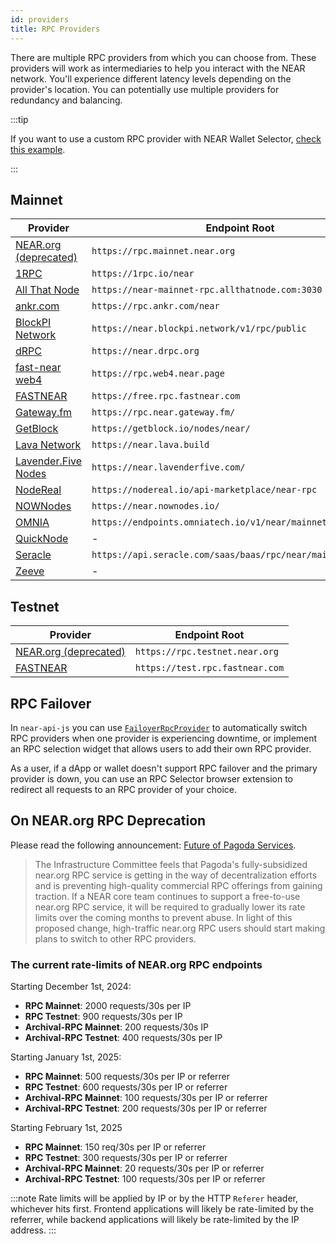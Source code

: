 ```yaml
---
id: providers
title: RPC Providers
---
```


There are multiple RPC providers from which you can choose from. These providers will work as intermediaries to help you interact with the NEAR network.
You'll experience different latency levels depending on the provider's location. You can potentially use multiple providers for redundancy and
balancing.

:::tip

If you want to use a custom RPC provider with NEAR Wallet Selector, [check this example](../../2.build/4.web3-apps/integrate-contracts.md#setting-customs-rpc-endpoints).

:::

## Mainnet

| Provider                                                                   | Endpoint Root                                                |
| -------------------------------------------------------------------------- | ------------------------------------------------------------ |
| [NEAR.org (deprecated)](setup.md)                                          | `https://rpc.mainnet.near.org`                               |
| [1RPC](https://docs.1rpc.io/overview/about-1rpc)                           | `https://1rpc.io/near`                                       |
| [All That Node](https://www.allthatnode.com/protocol/near.dsrv)            | `https://near-mainnet-rpc.allthatnode.com:3030`              |
| [ankr.com](https://www.ankr.com/docs/rpc-service/chains/chains-list/#near) | `https://rpc.ankr.com/near`                                  |
| [BlockPI Network](https://blockpi.io)                                      | `https://near.blockpi.network/v1/rpc/public`                 |
| [dRPC](https://drpc.org/)                                                  | `https://near.drpc.org`                                      |
| [fast-near web4](https://github.com/vgrichina/fast-near)                   | `https://rpc.web4.near.page`                                 |
| [FASTNEAR](https://fastnear.com)                                           | `https://free.rpc.fastnear.com`                              |
| [Gateway.fm](https://gateway.fm/)                                          | `https://rpc.near.gateway.fm/`                               |
| [GetBlock](https://getblock.io/nodes/near/)                                | `https://getblock.io/nodes/near/`                            |
| [Lava Network](https://www.lavanet.xyz/get-started/near)                   | `https://near.lava.build`                                    |
| [Lavender.Five Nodes](https://lavenderfive.com/)                           | `https://near.lavenderfive.com/`                             |
| [NodeReal](https://nodereal.io)                                            | `https://nodereal.io/api-marketplace/near-rpc`               |
| [NOWNodes](https://nownodes.io/)                                           | `https://near.nownodes.io/`                                  |
| [OMNIA](https://omniatech.io)                                              | `https://endpoints.omniatech.io/v1/near/mainnet/public`      |
| [QuickNode](https://www.quicknode.com/chains/near)                         | -                                                            |
| [Seracle](https://docs.seracle.com/)                                       | `https://api.seracle.com/saas/baas/rpc/near/mainnet/public/` |
| [Zeeve](https://www.zeeve.io/)                                             | -                                                            |

## Testnet

| Provider                                                                   | Endpoint Root                                                |
| -------------------------------------------------------------------------- | ------------------------------------------------------------ |
| [NEAR.org (deprecated)](setup.md)                                          | `https://rpc.testnet.near.org`                               |
| [FASTNEAR](https://fastnear.com)                                           | `https://test.rpc.fastnear.com`                              |

## RPC Failover

In `near-api-js` you can use [`FailoverRpcProvider`](../../4.tools/near-api.md#rpc-failover) to automatically switch RPC providers when one provider is experiencing downtime, or implement an RPC selection widget that allows users to add their own RPC provider.

As a user, if a dApp or wallet doesn't support RPC failover and the primary provider is down, you can use an RPC Selector browser extension to redirect all requests to an RPC provider of your choice.

## On NEAR.org RPC Deprecation

Please read the following announcement: [Future of Pagoda Services](https://docs.near.org/blog/2024-08-13-pagoda-services).

> The Infrastructure Committee feels that Pagoda's fully-subsidized near.org RPC service is getting in the way of decentralization efforts and is preventing high-quality commercial RPC offerings from gaining traction. If a NEAR core team continues to support a free-to-use near.org RPC service, it will be required to gradually lower its rate limits over the coming months to prevent abuse. In light of this proposed change, high-traffic near.org RPC users should start making plans to switch to other RPC providers.

### The current rate-limits of NEAR.org RPC endpoints

Starting December 1st, 2024:

* **RPC Mainnet**: 2000 requests/30s per IP
* **RPC Testnet**: 900 requests/30s per IP
* **Archival-RPC Mainnet**: 200 requests/30s IP
* **Archival-RPC Testnet**: 400 requests/30s per IP

Starting January 1st, 2025:

* **RPC Mainnet**: 500 requests/30s per IP or referrer
* **RPC Testnet**: 600 requests/30s per IP or referrer
* **Archival-RPC Mainnet**: 100 requests/30s per IP or referrer
* **Archival-RPC Testnet**: 200 requests/30s per IP or referrer

Starting February 1st, 2025

* **RPC Mainnet**: 150 req/30s per IP or referrer
* **RPC Testnet**: 300 requests/30s per IP or referrer
* **Archival-RPC Mainnet**: 20 requests/30s per IP or referrer
* **Archival-RPC Testnet**: 100 requests/30s per IP or referrer

:::note
Rate limits will be applied by IP or by the HTTP `Referer` header, whichever hits first. Frontend applications will likely be rate-limited by the referrer, while backend applications will likely be rate-limited by the IP address.
:::

